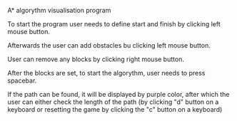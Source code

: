 A* algorythm visualisation program

To start the program user needs to define start and finish by clicking left mouse button.

Afterwards the user can add obstacles bu clicking left mouse button.

User can remove any blocks by clicking right mouse button.

After the blocks are set, to start the algorythm, user needs to press spacebar.

If the path can be found, it will be displayed by purple color, after which the user can either check the length of the path (by clicking "d" button on a keyboard 
or resetting the game by clicking the "c" button on a keyboard)
